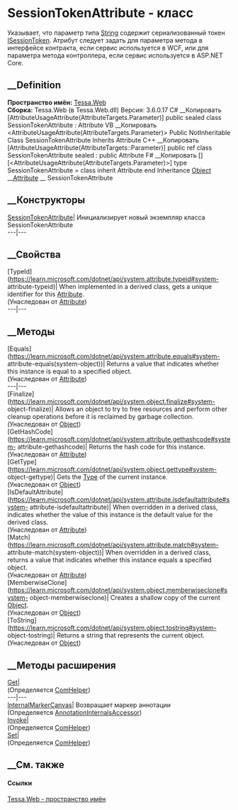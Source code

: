 # SessionTokenAttribute - класс
Указывает, что параметр типа
[String](https://learn.microsoft.com/dotnet/api/system.string) содержит
сериализованный токен
[ISessionToken](T_Tessa_Platform_Runtime_ISessionToken.htm). Атрибут следует
задать для параметра метода в интерфейсе контракта, если сервис используется в
WCF, или для параметра метода контроллера, если сервис используется в ASP.NET
Core.
## __Definition
 **Пространство имён:** [Tessa.Web](N_Tessa_Web.htm)  
 **Сборка:** Tessa.Web (в Tessa.Web.dll) Версия: 3.6.0.17
C# __Копировать
    [AttributeUsageAttribute(AttributeTargets.Parameter)]
    public sealed class SessionTokenAttribute : Attribute
VB __Копировать
    <AttributeUsageAttribute(AttributeTargets.Parameter)>
    Public NotInheritable Class SessionTokenAttribute
    	Inherits Attribute
C++ __Копировать
    [AttributeUsageAttribute(AttributeTargets::Parameter)]
    public ref class SessionTokenAttribute sealed : public Attribute
F# __Копировать
     [<SealedAttribute>]
    [<AttributeUsageAttribute(AttributeTargets.Parameter)>]
    type SessionTokenAttribute = 
        class
            inherit Attribute
        end
Inheritance
    [Object](https://learn.microsoft.com/dotnet/api/system.object) __[Attribute](https://learn.microsoft.com/dotnet/api/system.attribute) __ SessionTokenAttribute
##  __Конструкторы
[SessionTokenAttribute](M_Tessa_Web_SessionTokenAttribute__ctor.htm)|
Инициализирует новый экземпляр класса SessionTokenAttribute  
---|---  
##  __Свойства
[TypeId](https://learn.microsoft.com/dotnet/api/system.attribute.typeid#system-
attribute-typeid)| When implemented in a derived class, gets a unique
identifier for this
[Attribute](https://learn.microsoft.com/dotnet/api/system.attribute).  
(Унаследован от
[Attribute](https://learn.microsoft.com/dotnet/api/system.attribute))  
---|---  
##  __Методы
[Equals](https://learn.microsoft.com/dotnet/api/system.attribute.equals#system-
attribute-equals\(system-object\))| Returns a value that indicates whether
this instance is equal to a specified object.  
(Унаследован от
[Attribute](https://learn.microsoft.com/dotnet/api/system.attribute))  
---|---  
[Finalize](https://learn.microsoft.com/dotnet/api/system.object.finalize#system-
object-finalize)| Allows an object to try to free resources and perform other
cleanup operations before it is reclaimed by garbage collection.  
(Унаследован от
[Object](https://learn.microsoft.com/dotnet/api/system.object))  
[GetHashCode](https://learn.microsoft.com/dotnet/api/system.attribute.gethashcode#system-
attribute-gethashcode)| Returns the hash code for this instance.  
(Унаследован от
[Attribute](https://learn.microsoft.com/dotnet/api/system.attribute))  
[GetType](https://learn.microsoft.com/dotnet/api/system.object.gettype#system-
object-gettype)| Gets the
[Type](https://learn.microsoft.com/dotnet/api/system.type) of the current
instance.  
(Унаследован от
[Object](https://learn.microsoft.com/dotnet/api/system.object))  
[IsDefaultAttribute](https://learn.microsoft.com/dotnet/api/system.attribute.isdefaultattribute#system-
attribute-isdefaultattribute)| When overridden in a derived class, indicates
whether the value of this instance is the default value for the derived class.  
(Унаследован от
[Attribute](https://learn.microsoft.com/dotnet/api/system.attribute))  
[Match](https://learn.microsoft.com/dotnet/api/system.attribute.match#system-
attribute-match\(system-object\))| When overridden in a derived class, returns
a value that indicates whether this instance equals a specified object.  
(Унаследован от
[Attribute](https://learn.microsoft.com/dotnet/api/system.attribute))  
[MemberwiseClone](https://learn.microsoft.com/dotnet/api/system.object.memberwiseclone#system-
object-memberwiseclone)| Creates a shallow copy of the current
[Object](https://learn.microsoft.com/dotnet/api/system.object).  
(Унаследован от
[Object](https://learn.microsoft.com/dotnet/api/system.object))  
[ToString](https://learn.microsoft.com/dotnet/api/system.object.tostring#system-
object-tostring)| Returns a string that represents the current object.  
(Унаследован от
[Object](https://learn.microsoft.com/dotnet/api/system.object))  
##  __Методы расширения
[Get](M_Tessa_Extensions_Default_Client_EDS_ComHelper_Get.htm)|  
(Определяется
[ComHelper](T_Tessa_Extensions_Default_Client_EDS_ComHelper.htm))  
---|---  
[InternalMarkerCanvas](M_Tessa_UI_Views_Charting_Annotations_AnnotationInternalsAccessor_InternalMarkerCanvas.htm)|
Возвращает маркер аннотации  
(Определяется
[AnnotationInternalsAccessor](T_Tessa_UI_Views_Charting_Annotations_AnnotationInternalsAccessor.htm))  
[Invoke](M_Tessa_Extensions_Default_Client_EDS_ComHelper_Invoke.htm)|  
(Определяется
[ComHelper](T_Tessa_Extensions_Default_Client_EDS_ComHelper.htm))  
[Set](M_Tessa_Extensions_Default_Client_EDS_ComHelper_Set.htm)|  
(Определяется
[ComHelper](T_Tessa_Extensions_Default_Client_EDS_ComHelper.htm))  
##  __См. также
#### Ссылки
[Tessa.Web - пространство имён](N_Tessa_Web.htm)
